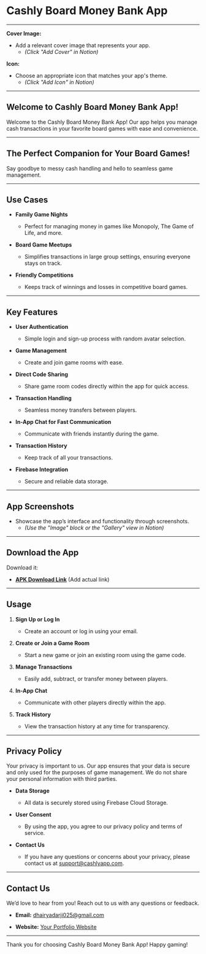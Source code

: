 # Cashly Board Money Bank App

---

**Cover Image:**

- Add a relevant cover image that represents your app.
  - *(Click "Add Cover" in Notion)*

**Icon:**

- Choose an appropriate icon that matches your app's theme.
  - *(Click "Add Icon" in Notion)*

---

## Welcome to Cashly Board Money Bank App!

Welcome to the Cashly Board Money Bank App! Our app helps you manage cash transactions in your favorite board games with ease and convenience.

---

## The Perfect Companion for Your Board Games!

Say goodbye to messy cash handling and hello to seamless game management.

---

## Use Cases

- **Family Game Nights**
  - Perfect for managing money in games like Monopoly, The Game of Life, and more.
  
- **Board Game Meetups**
  - Simplifies transactions in large group settings, ensuring everyone stays on track.

- **Friendly Competitions**
  - Keeps track of winnings and losses in competitive board games.

---

## Key Features

- **User Authentication**
  - Simple login and sign-up process with random avatar selection.

- **Game Management**
  - Create and join game rooms with ease.

- **Direct Code Sharing**
  - Share game room codes directly within the app for quick access.

- **Transaction Handling**
  - Seamless money transfers between players.

- **In-App Chat for Fast Communication**
  - Communicate with friends instantly during the game.

- **Transaction History**
  - Keep track of all your transactions.

- **Firebase Integration**
  - Secure and reliable data storage.

---

## App Screenshots

- Showcase the app’s interface and functionality through screenshots.
  - *(Use the "Image" block or the "Gallery" view in Notion)*

---

## Download the App

Download it:

- **[APK Download Link](#)** (Add actual link)

---

## Usage

1. **Sign Up or Log In**
   - Create an account or log in using your email.
   
2. **Create or Join a Game Room**
   - Start a new game or join an existing room using the game code.
   
3. **Manage Transactions**
   - Easily add, subtract, or transfer money between players.

4. **In-App Chat**
   - Communicate with other players directly within the app.

5. **Track History**
   - View the transaction history at any time for transparency.

---

## Privacy Policy

Your privacy is important to us. Our app ensures that your data is secure and only used for the purposes of game management. We do not share your personal information with third parties. 

- **Data Storage**
  - All data is securely stored using Firebase Cloud Storage.
  
- **User Consent**
  - By using the app, you agree to our privacy policy and terms of service.
  
- **Contact Us**
  - If you have any questions or concerns about your privacy, please contact us at support@cashlyapp.com.

---

## Contact Us

We’d love to hear from you! Reach out to us with any questions or feedback.

- **Email:** dhairyadarji025@gmail.com

- **Website:** [Your Portfolio Website](#)

---

Thank you for choosing Cashly Board Money Bank App! Happy gaming!
